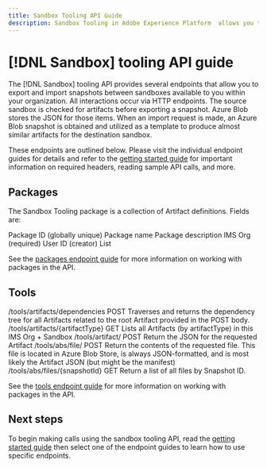 ```yaml
---
title: Sandbox Tooling API Guide
description: Sandbox Tooling in Adobe Experience Platform  allows you to export and import a snapshot of sandbox configurations between sandboxes. 
---
```


# [!DNL Sandbox] tooling API guide

The [!DNL Sandbox] tooling API provides several endpoints that allow you to export and import snapshots between sandboxes available to you within your organization. All interactions occur via HTTP endpoints. The source sandbox is checked for artifacts before exporting a snapshot. Azure Blob stores the JSON for those items. When an import request is made, an Azure Blob snapshot is obtained and utilized as a template to produce almost similar artifacts for the destination sandbox.

These endpoints are outlined below. Please visit the individual endpoint guides for details and refer to the [getting started guide](./getting-started.md) for important information on required headers, reading sample API calls, and more.

## Packages

The Sandbox Tooling package is a collection of Artifact definitions.  Fields are:

Package ID (globally unique)
Package name
Package description
IMS Org (required)
User ID (creator)
List<Artifact>

See the [packages endpoint guide](./packages.md) for more information on working with packages in the API.

## Tools

/tools/artifacts/dependencies    POST    Traverses and returns the dependency tree for all Artifacts related to the root Artifact provided in the POST body.
/tools/artifacts/{artifactType}    GET    Lists all Artifacts (by artifactType) in this IMS Org + Sandbox
/tools/artifact/    POST    Return the JSON for the requested Artifact
/tools/abs/file/    POST    Return the contents of the requested file.  This file is located in Azure Blob Store, is always JSON-formatted, and is most likely the Artifact JSON (but might be the manifest)
/tools/abs/files/{snapshotId}    GET    Return a list of all files by Snapshot ID.

See the [tools endpoint guide](./tools.md) for more information on working with packages in the API.

## Next steps

To begin making calls using the sandbox tooling API, read the [getting started guide](./getting-started.md) then select one of the endpoint guides to learn how to use specific endpoints.
